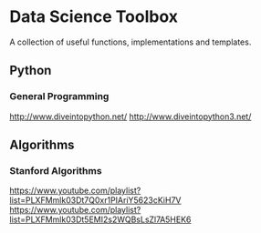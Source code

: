 # Data Science Toolbox
A collection of useful functions, implementations and templates.

## Python
### General Programming
http://www.diveintopython.net/
http://www.diveintopython3.net/

## Algorithms
### Stanford Algorithms
https://www.youtube.com/playlist?list=PLXFMmlk03Dt7Q0xr1PIAriY5623cKiH7V
https://www.youtube.com/playlist?list=PLXFMmlk03Dt5EMI2s2WQBsLsZl7A5HEK6
